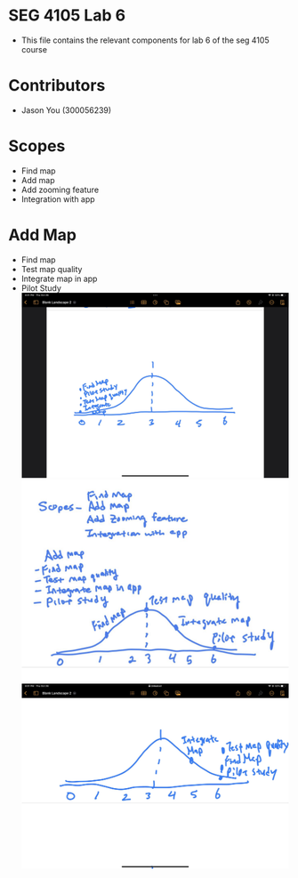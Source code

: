 # SEG 4105 Lab 6
- This file contains the relevant components for lab 6 of the seg 4105 course
# Contributors
- Jason You (300056239)

# Scopes
- Find map
- Add map
- Add zooming feature
- Integration with app

# Add Map
- Find map
- Test map quality
- Integrate map in app
- Pilot Study
![Hill Chart Initial](./hillchart01.jpg)
![Hill Chart one task](./hillchart.png)
![Hill Chart three task](./hillchart03.jpg)
